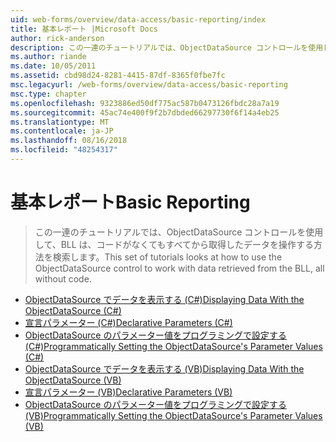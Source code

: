 ```yaml
---
uid: web-forms/overview/data-access/basic-reporting/index
title: 基本レポート |Microsoft Docs
author: rick-anderson
description: この一連のチュートリアルでは、ObjectDataSource コントロールを使用して、BLL は、コードがなくてもすべてから取得したデータを操作する方法を検索します。
ms.author: riande
ms.date: 10/05/2011
ms.assetid: cbd98d24-8281-4415-87df-8365f0fbe7fc
msc.legacyurl: /web-forms/overview/data-access/basic-reporting
msc.type: chapter
ms.openlocfilehash: 9323886ed50df775ac587b0473126fbdc28a7a19
ms.sourcegitcommit: 45ac74e400f9f2b7dbded66297730f6f14a4eb25
ms.translationtype: MT
ms.contentlocale: ja-JP
ms.lasthandoff: 08/16/2018
ms.locfileid: "48254317"
---
```

<a name="basic-reporting"></a><span data-ttu-id="11ae9-103">基本レポート</span><span class="sxs-lookup"><span data-stu-id="11ae9-103">Basic Reporting</span></span>
====================
> <span data-ttu-id="11ae9-104">この一連のチュートリアルでは、ObjectDataSource コントロールを使用して、BLL は、コードがなくてもすべてから取得したデータを操作する方法を検索します。</span><span class="sxs-lookup"><span data-stu-id="11ae9-104">This set of tutorials looks at how to use the ObjectDataSource control to work with data retrieved from the BLL, all without code.</span></span>


- [<span data-ttu-id="11ae9-105">ObjectDataSource でデータを表示する (C#)</span><span class="sxs-lookup"><span data-stu-id="11ae9-105">Displaying Data With the ObjectDataSource (C#)</span></span>](displaying-data-with-the-objectdatasource-cs.md)
- [<span data-ttu-id="11ae9-106">宣言パラメーター (C#)</span><span class="sxs-lookup"><span data-stu-id="11ae9-106">Declarative Parameters (C#)</span></span>](declarative-parameters-cs.md)
- [<span data-ttu-id="11ae9-107">ObjectDataSource のパラメーター値をプログラミングで設定する (C#)</span><span class="sxs-lookup"><span data-stu-id="11ae9-107">Programmatically Setting the ObjectDataSource's Parameter Values (C#)</span></span>](programmatically-setting-the-objectdatasource-s-parameter-values-cs.md)
- [<span data-ttu-id="11ae9-108">ObjectDataSource でデータを表示する (VB)</span><span class="sxs-lookup"><span data-stu-id="11ae9-108">Displaying Data With the ObjectDataSource (VB)</span></span>](displaying-data-with-the-objectdatasource-vb.md)
- [<span data-ttu-id="11ae9-109">宣言パラメーター (VB)</span><span class="sxs-lookup"><span data-stu-id="11ae9-109">Declarative Parameters (VB)</span></span>](declarative-parameters-vb.md)
- [<span data-ttu-id="11ae9-110">ObjectDataSource のパラメーター値をプログラミングで設定する (VB)</span><span class="sxs-lookup"><span data-stu-id="11ae9-110">Programmatically Setting the ObjectDataSource's Parameter Values (VB)</span></span>](programmatically-setting-the-objectdatasource-s-parameter-values-vb.md)
